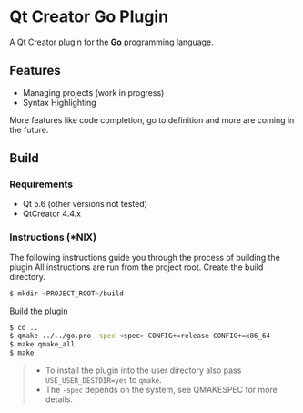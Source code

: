 # Qt Creator Go Plugin

A Qt Creator plugin for the **Go** programming language.

## Features

- Managing projects (work in progress)
- Syntax Highlighting

More features like code completion, go to definition and more are coming in the future.

## Build

### Requirements

- Qt 5.6 (other versions not tested)
- QtCreator 4.4.x

### Instructions (\*NIX)

The following instructions guide you through the process of building the plugin All instructions are run from the project root.
Create the build directory.

```sh
$ mkdir <PROJECT_ROOT>/build
```

Build the plugin

```sh
$ cd ..
$ qmake ../../go.pro -spec <spec> CONFIG+=release CONFIG+=x86_64
$ make qmake_all
$ make
```

> - To install the plugin into the user directory also pass `USE_USER_DESTDIR=yes` to `qmake`.
> - The `-spec` depends on the system, see QMAKESPEC for more details.



